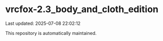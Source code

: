 # vrcfox-2.3_body_and_cloth_edition

Last updated: 2025-07-08 22:02:12

This repository is automatically maintained.
